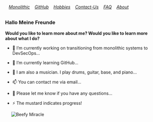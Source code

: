 ###### &nbsp;&nbsp;&nbsp;[Monolithic](./MONOLITHIC.md)&nbsp;&nbsp;&nbsp; [GitHub](./GITHUB.md)&nbsp;&nbsp;&nbsp; [Hobbies](./HOBBIES.md)&nbsp;&nbsp;&nbsp; [Contact-Us](./CONTACTUS.md)&nbsp;&nbsp;&nbsp; [FAQ](./FAQ.md)&nbsp;&nbsp;&nbsp; [About](./ABOUT.md)&nbsp;&nbsp;&nbsp;

### Hallo Meine Freunde

**Would you like to learn more about me? 
Would you like to learn more about what I do?** 



- 🔭 I’m currently working on transitioning from monolithic systems to DevSecOps...


                                                      
- 🌱 I’m currently learning GitHub...



- 🤔 I am also a musician. I play drums, guitar, base, and piano...



- 📫 You can contact me via email...



- 💬 Please let me know if you have any questions...



- ⚡ The mustard indicates progress!



&nbsp;&nbsp;&nbsp;&nbsp;&nbsp;![Beefy Miracle](https://fedoraproject.org/w/uploads/6/60/Hotdog.gif)
